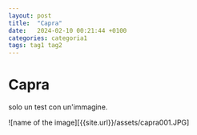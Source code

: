 ```yaml
---
layout: post
title:  "Capra"
date:   2024-02-10 00:21:44 +0100
categories: categoria1
tags: tag1 tag2
---
```

# Capra
solo un test con un'immagine.


![name of the image][{{site.url}}/assets/capra001.JPG]


